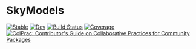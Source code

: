 # SkyModels

[![Stable](https://img.shields.io/badge/docs-stable-blue.svg)](https://ptiede.github.io/SkyModels.jl/stable/)
[![Dev](https://img.shields.io/badge/docs-dev-blue.svg)](https://ptiede.github.io/SkyModels.jl/dev/)
[![Build Status](https://github.com/ptiede/SkyModels.jl/actions/workflows/CI.yml/badge.svg?branch=main)](https://github.com/ptiede/SkyModels.jl/actions/workflows/CI.yml?query=branch%3Amain)
[![Coverage](https://codecov.io/gh/ptiede/SkyModels.jl/branch/main/graph/badge.svg)](https://codecov.io/gh/ptiede/SkyModels.jl)
[![ColPrac: Contributor's Guide on Collaborative Practices for Community Packages](https://img.shields.io/badge/ColPrac-Contributor's%20Guide-blueviolet)](https://github.com/SciML/ColPrac)
